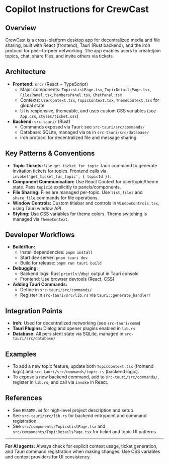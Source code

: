 # Copilot Instructions for CrewCast

## Overview
CrewCast is a cross-platform desktop app for decentralized media and file sharing, built with React (frontend), Tauri (Rust backend), and the iroh protocol for peer-to-peer networking. The app enables users to create/join topics, chat, share files, and invite others via tickets.

## Architecture
- **Frontend:** `src/` (React + TypeScript)
  - Major components: `TopicsListPage.tsx`, `TopicDetailsPage.tsx`, `FilesPanel.tsx`, `MembersPanel.tsx`, `ChatPanel.tsx`
  - Contexts: `UserContext.tsx`, `TopicContext.tsx`, `ThemeContext.tsx` for global state
  - UI is responsive, themeable, and uses custom CSS variables (see `App.css`, `styles/ticket.css`)
- **Backend:** `src-tauri/` (Rust)
  - Commands exposed via Tauri: see `src-tauri/src/commands/`
  - Database: SQLite, managed via `Db` in `src-tauri/src/database/`
  - iroh protocol for decentralized file and message sharing

## Key Patterns & Conventions
- **Topic Tickets:** Use `get_ticket_for_topic` Tauri command to generate invitation tickets for topics. Frontend calls via `invoke('get_ticket_for_topic', { topicId })`.
- **Component Communication:** Use React Context for user/topic/theme state. Pass `topicId` explicitly to panels/components.
- **File Sharing:** Files are managed per-topic. Use `list_files` and `share_file` commands for file operations.
- **Window Controls:** Custom titlebar and controls in `WindowControls.tsx`, using Tauri window API.
- **Styling:** Use CSS variables for theme colors. Theme switching is managed via `ThemeContext`.

## Developer Workflows
- **Build/Run:**
  - Install dependencies: `pnpm install`
  - Start dev server: `pnpm tauri dev`
  - Build for release: `pnpm run tauri build`
- **Debugging:**
  - Backend logs: Rust `println!`/`dbg!` output in Tauri console
  - Frontend: Use browser devtools (React, CSS)
- **Adding Tauri Commands:**
  - Define in `src-tauri/src/commands/`
  - Register in `src-tauri/src/lib.rs` via `tauri::generate_handler!`

## Integration Points
- **iroh:** Used for decentralized networking (see `src-tauri/comm`)
- **Tauri Plugins:** Dialog and opener plugins enabled in `lib.rs`
- **Database:** All persistent state via SQLite, managed in `src-tauri/src/database/`

## Examples
- To add a new topic feature, update both `TopicContext.tsx` (frontend logic) and `src-tauri/src/commands/topic.rs` (backend logic).
- To expose a new backend command, add to `src-tauri/src/commands/`, register in `lib.rs`, and call via `invoke` in React.

## References
- See `README.md` for high-level project description and setup.
- See `src-tauri/src/lib.rs` for backend entrypoint and command registration.
- See `src/components/TopicsListPage.tsx` and `src/components/TopicDetailsPage.tsx` for ticket and topic UI patterns.

---
**For AI agents:** Always check for explicit context usage, ticket generation, and Tauri command registration when making changes. Use CSS variables and context providers for UI consistency.
